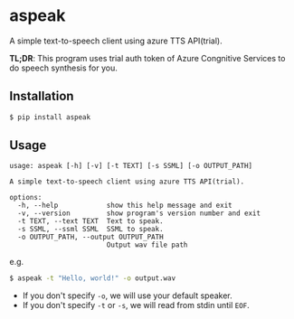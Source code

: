 # aspeak

A simple text-to-speech client using azure TTS API(trial).

**TL;DR**: This program uses trial auth token of Azure Congnitive Services to do speech synthesis for you.

## Installation

```sh
$ pip install aspeak
```

## Usage

```
usage: aspeak [-h] [-v] [-t TEXT] [-s SSML] [-o OUTPUT_PATH]

A simple text-to-speech client using azure TTS API(trial).

options:
  -h, --help            show this help message and exit
  -v, --version         show program's version number and exit
  -t TEXT, --text TEXT  Text to speak.
  -s SSML, --ssml SSML  SSML to speak.
  -o OUTPUT_PATH, --output OUTPUT_PATH
                        Output wav file path
```

e.g.

```sh
$ aspeak -t "Hello, world!" -o output.wav
```

- If you don't specify `-o`, we will use your default speaker.
- If you don't specify `-t` or `-s`, we will read from stdin until `EOF`.
